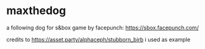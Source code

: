 # maxthedog
a following dog for s&box game by facepunch: https://sbox.facepunch.com/

credits to https://asset.party/alphaceph/stubborn_birb i used as example

